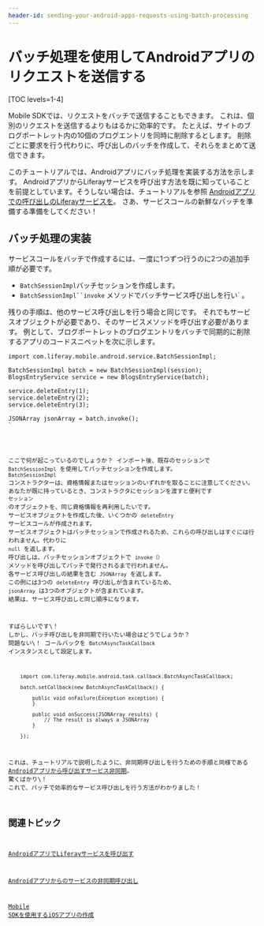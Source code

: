 ```yaml
---
header-id: sending-your-android-apps-requests-using-batch-processing
---
```


# バッチ処理を使用してAndroidアプリのリクエストを送信する

[TOC levels=1-4]

Mobile SDKでは、リクエストをバッチで送信することもできます。 これは、個別のリクエストを送信するよりもはるかに効率的です。 たとえば、サイトのブログポートレット内の10個のブログエントリを同時に削除するとします。 削除ごとに要求を行う代わりに、呼び出しのバッチを作成して、それらをまとめて送信できます。

このチュートリアルでは、Androidアプリにバッチ処理を実装する方法を示します。 AndroidアプリからLiferayサービスを呼び出す方法を既に知っていることを前提としています。そうしない場合は、チュートリアルを参照 [Androidアプリでの呼び出しのLiferayサービスを](/docs/7-1/tutorials/-/knowledge_base/t/invoking-liferay-services-in-your-android-app)。 さあ、サービスコールの新鮮なバッチを準備する準備をしてください！

## バッチ処理の実装

サービスコールをバッチで作成するには、一度に1つずつ行うのに2つの追加手順が必要です。

  - `BatchSessionImpl`バッチセッションを作成します。
  - `BatchSessionImpl``invoke` メソッドでバッチサービス呼び出しを行い` 。</li>
</ul>

<p spaces-before="0">残りの手順は、他のサービス呼び出しを行う場合と同じです。 それでもサービスオブジェクトが必要であり、そのサービスメソッドを呼び出す必要があります。 例として、ブログポートレットのブログエントリをバッチで同期的に削除するアプリのコードスニペットを次に示します。</p>

<pre><code>import com.liferay.mobile.android.service.BatchSessionImpl;

BatchSessionImpl batch = new BatchSessionImpl(session);
BlogsEntryService service = new BlogsEntryService(batch);

service.deleteEntry(1);
service.deleteEntry(2);
service.deleteEntry(3);

JSONArray jsonArray = batch.invoke();
`</pre>

ここで何が起こっているのでしょうか？ インポート後、既存のセッションで `BatchSessionImpl` を使用してバッチセッションを作成します。 `BatchSessionImpl` コンストラクターは、資格情報またはセッションのいずれかを取ることに注意してください。 あなたが既に持っているとき、コンストラクタにセッションを渡すと便利です `セッション` のオブジェクトを、同じ資格情報を再利用したいです。 サービスオブジェクトを作成した後、いくつかの `deleteEntry` サービスコールが作成されます。 サービスオブジェクトはバッチセッションで作成されるため、これらの呼び出しはすぐには行われません。代わりに `null` を返します。 呼び出しは、バッチセッションオブジェクトで `invoke（）` メソッドを呼び出してバッチで発行されるまで行われません。 各サービス呼び出しの結果を含む `JSONArray` を返します。 この例には3つの `deleteEntry` 呼び出しが含まれているため、 `jsonArray` は3つのオブジェクトが含まれています。 結果は、サービス呼び出しと同じ順序になります。

すばらしいです\！ しかし、バッチ呼び出しを非同期で行いたい場合はどうでしょうか？ 問題ない\！ コールバックを `BatchAsyncTaskCallback` インスタンスとして設定します。
    
        import com.liferay.mobile.android.task.callback.BatchAsyncTaskCallback;
        
        batch.setCallback(new BatchAsyncTaskCallback() {
        
            public void onFailure(Exception exception) {
            }
        
            public void onSuccess(JSONArray results) {
                // The result is always a JSONArray 
            }
        
        });

これは、チュートリアルで説明したように、非同期呼び出しを行うための手順と同様である [Androidアプリから呼び出すサービス非同期](/docs/7-1/tutorials/-/knowledge_base/t/invoking-services-asynchronously-from-your-android-app)。 驚くばかり\！ これで、バッチで効率的なサービス呼び出しを行う方法がわかりました！

## 関連トピック

[AndroidアプリでLiferayサービスを呼び出す](/docs/7-1/tutorials/-/knowledge_base/t/invoking-liferay-services-in-your-android-app)

[Androidアプリからのサービスの非同期呼び出し](/docs/7-1/tutorials/-/knowledge_base/t/invoking-services-asynchronously-from-your-android-app)

[Mobile SDKを使用するiOSアプリの作成](/docs/7-1/tutorials/-/knowledge_base/t/creating-ios-apps-that-use-the-mobile-sdk)
